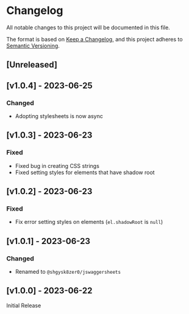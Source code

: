 # Changelog
All notable changes to this project will be documented in this file.

The format is based on [Keep a Changelog](https://keepachangelog.com/en/1.0.0/),
and this project adheres to [Semantic Versioning](https://semver.org/spec/v2.0.0.html).

## [Unreleased]

## [v1.0.4] - 2023-06-25

### Changed
- Adopting stylesheets is now async

## [v1.0.3] - 2023-06-23

### Fixed
- Fixed bug in creating CSS strings
- Fixed setting styles for elements that have shadow root

## [v1.0.2] - 2023-06-23

### Fixed
- Fix error setting styles on elements (`el.shadowRoot` is `null`)

## [v1.0.1] - 2023-06-23

### Changed
- Renamed to `@shgysk8zer0/jswaggersheets`

## [v1.0.0] - 2023-06-22

Initial Release
